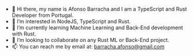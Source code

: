 - 👋 Hi there, my name is Afonso Barracha and I am a TypeScript and Rust Developer from Portugal.
- 👀 I’m interested in NodeJS, TypeScript and Rust.
- 🌱 I’m currently learning Machine Learning and Back-End development with Rust.
- 💞️ I’m looking to collaborate on any Rust ML or Back-End project.
- 📫 You can reach me by email at: barracha.afonso@gmail.com

<!---
tugascript/tugascript is a ✨ special ✨ repository because its `README.md` (this file) appears on your GitHub profile.
You can click the Preview link to take a look at your changes.
--->
